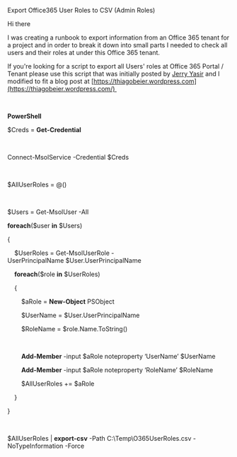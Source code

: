 Export Office365 User Roles to CSV (Admin Roles)

Hi there

I was creating a runbook to export information from an Office 365 tenant for a
project and in order to break it down into small parts I needed to check all
users and their roles at under this Office 365 tenant.

If you're looking for a script to export all Users' roles at Office 365 Portal /
Tenant please use this script that was initially posted by [Jerry
Yasir](https://twitter.com/jerryyasir) and I modified to fit a blog post
at [https://thiagobeier.wordpress.com](https://thiagobeier.wordpress.com/) 

 

**PowerShell**

\$Creds = **Get-Credential** 

 

Connect-MsolService -Credential \$Creds 

 

\$AllUserRoles = \@() 

 

\$Users = Get-MsolUser -All 

**foreach**(\$user **in** \$Users) 

{ 

    \$UserRoles = Get-MsolUserRole -UserPrincipalName \$User.UserPrincipalName 

    **foreach**(\$role **in** \$UserRoles) 

    { 

        \$aRole = **New-Object** PSObject 

        \$UserName = \$User.UserPrincipalName 

        \$RoleName = \$role.Name.ToString() 

 

        **Add-Member** -input \$aRole noteproperty ‘UserName’ \$UserName 

        **Add-Member** -input \$aRole noteproperty ‘RoleName’ \$RoleName 

        \$AllUserRoles += \$aRole 

    } 

} 

 

\$AllUserRoles \| **export-csv** -Path C:\\Temp\\O365UserRoles.csv -NoTypeInformation -Force

 
